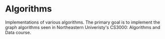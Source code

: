 # Algorithms
Implementations of various algorithms. The primary goal is to implement the graph algorithms seen in Northeastern Univeristy's CS3000: Algorithms and Data course.